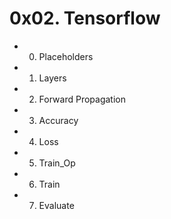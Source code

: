 # 0x02. Tensorflow

* 0. Placeholders

* 1. Layers

* 2. Forward Propagation

* 3. Accuracy

* 4. Loss

* 5. Train_Op

* 6. Train

* 7. Evaluate
